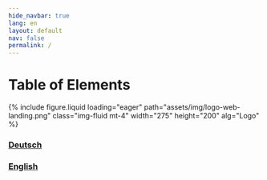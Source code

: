 ```yaml
---
hide_navbar: true
lang: en
layout: default
nav: false
permalink: /
---
```


<div class="header-bar">
  <h1>Table of Elements</h1>
  {% include figure.liquid loading="eager" path="assets/img/logo-web-landing.png" class="img-fluid mt-4" width="275" height="200" alg="Logo" %}
</div>
<div class="container">
  <div class="d-flex justify-content-center">
    <div class="m-4">
      <h3><a href="/de/">Deutsch</a></h3>
    </div>
    <div class="m-4">
      <h3><a href="/en/">English</a></h3>
    </div>
  </div>
</div>

